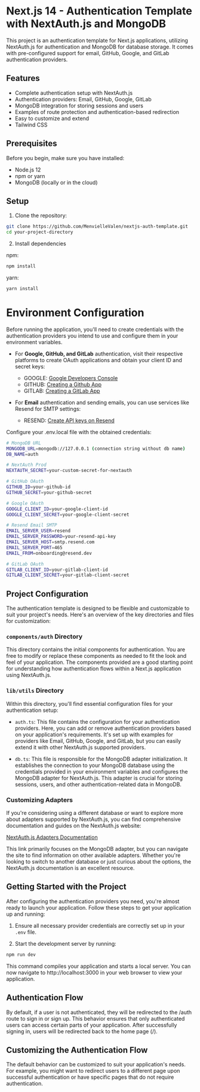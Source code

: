 # Next.js 14 - Authentication Template with NextAuth.js and MongoDB

This project is an authentication template for Next.js applications, utilizing NextAuth.js for authentication and MongoDB for database storage. It comes with pre-configured support for email, GitHub, Google, and GitLab authentication providers.

## Features

- Complete authentication setup with NextAuth.js
- Authentication providers: Email, GitHub, Google, GitLab
- MongoDB integration for storing sessions and users
- Examples of route protection and authentication-based redirection
- Easy to customize and extend
- Tailwind CSS

## Prerequisites

Before you begin, make sure you have installed:

- Node.js 12
- npm or yarn
- MongoDB (locally or in the cloud)

## Setup

1. Clone the repository:

```bash
git clone https://github.com/MenvielleValen/nextjs-auth-template.git
cd your-project-directory

```

2. Install dependencies


npm:
```bash
npm install

```

yarn:
```bash
yarn install

```

# Environment Configuration

Before running the application, you'll need to create credentials with the authentication providers you intend to use and configure them in your environment variables.

- For <b>Google, GitHub, and GitLab</b> authentication, visit their respective platforms to create OAuth applications and obtain your client ID and secret keys: 
    - GOOGLE: [Google Developers Console](https://console.cloud.google.com)
    - GITHUB: [Creating a Github App](https://github.com/settings/apps)
    - GITLAB: [Creating a GitLab App](https://gitlab.com/-/user_settings/applications)
    

- For <b>Email</b> authentication and sending emails, you can use services like Resend for SMTP settings:
    - RESEND: [Create API keys on Resend](https://resend.com/api-keys)


Configure your .env.local file with the obtained credentials:
```bash
# MongoDB URL
MONGODB_URL=mongodb://127.0.0.1 (connection string without db name)
DB_NAME=auth

# NextAuth Prod
NEXTAUTH_SECRET=your-custom-secret-for-nextauth

# GitHub OAuth
GITHUB_ID=your-github-id
GITHUB_SECRET=your-github-secret

# Google OAuth
GOOGLE_CLIENT_ID=your-google-client-id
GOOGLE_CLIENT_SECRET=your-google-client-secret

# Resend Email SMTP
EMAIL_SERVER_USER=resend
EMAIL_SERVER_PASSWORD=your-resend-api-key
EMAIL_SERVER_HOST=smtp.resend.com
EMAIL_SERVER_PORT=465
EMAIL_FROM=onboarding@resend.dev

# GitLab OAuth
GITLAB_CLIENT_ID=your-gitlab-client-id
GITLAB_CLIENT_SECRET=your-gitlab-client-secret

```

## Project Configuration

The authentication template is designed to be flexible and customizable to suit your project's needs. Here's an overview of the key directories and files for customization:

### `components/auth` Directory

This directory contains the initial components for authentication. You are free to modify or replace these components as needed to fit the look and feel of your application. The components provided are a good starting point for understanding how authentication flows within a Next.js application using NextAuth.js.

### `lib/utils` Directory

Within this directory, you'll find essential configuration files for your authentication setup:

- `auth.ts`: This file contains the configuration for your authentication providers. Here, you can add or remove authentication providers based on your application's requirements. It's set up with examples for providers like Email, GitHub, Google, and GitLab, but you can easily extend it with other NextAuth.js supported providers.

- `db.ts`: This file is responsible for the MongoDB adapter initialization. It establishes the connection to your MongoDB database using the credentials provided in your environment variables and configures the MongoDB adapter for NextAuth.js. This adapter is crucial for storing sessions, users, and other authentication-related data in MongoDB.

### Customizing Adapters

If you're considering using a different database or want to explore more about adapters supported by NextAuth.js, you can find comprehensive documentation and guides on the NextAuth.js website:

[NextAuth.js Adapters Documentation](https://authjs.dev/reference/adapter/mongodb)

This link primarily focuses on the MongoDB adapter, but you can navigate the site to find information on other available adapters. Whether you're looking to switch to another database or just curious about the options, the NextAuth.js documentation is an excellent resource.

## Getting Started with the Project

After configuring the authentication providers you need, you're almost ready to launch your application. Follow these steps to get your application up and running:

1. Ensure all necessary provider credentials are correctly set up in your `.env` file.

2. Start the development server by running:

```bash
npm run dev
```
This command compiles your application and starts a local server. You can now navigate to http://localhost:3000 in your web browser to view your application.

## Authentication Flow
By default, if a user is not authenticated, they will be redirected to the /auth route to sign in or sign up. This behavior ensures that only authenticated users can access certain parts of your application. After successfully signing in, users will be redirected back to the home page (/).

## Customizing the Authentication Flow
The default behavior can be customized to suit your application's needs. For example, you might want to redirect users to a different page upon successful authentication or have specific pages that do not require authentication.